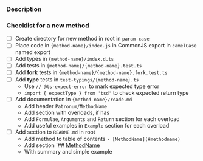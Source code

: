 ### Description

<!-- Why we should add this method? -->

### Checklist for a new method

- [ ] Create directory for new method in root in `param-case`
- [ ] Place code in `{method-name}/index.js` in CommonJS export in `camelCase` named export
- [ ] Add types in `{method-name}/index.d.ts`
- [ ] Add tests in `{method-name}/{method-name}.test.ts`
- [ ] Add **fork** tests in `{method-name}/{method-name}.fork.test.ts`
- [ ] Add **type** tests in `test-typings/{method-name}.ts`
  - Use `// @ts-expect-error` to mark expected type error
  - `import { expectType } from 'tsd'` to check expected return type
- [ ] Add documentation in `{method-name}/reade.md`
  - Add header `Patronum/MethodName`
  - Add section with overloads, if has
  - Add `Formulae`, `Arguments` and `Return` section for each overload
  - Add useful examples in `Example` section for each overload
- [ ] Add section to `README.md` in root
  - Add method to table of contents `- [MethodName](#methodname)`
  - Add section `## [MethodName](/method-name 'Documentation')
  - With summary and simple example
